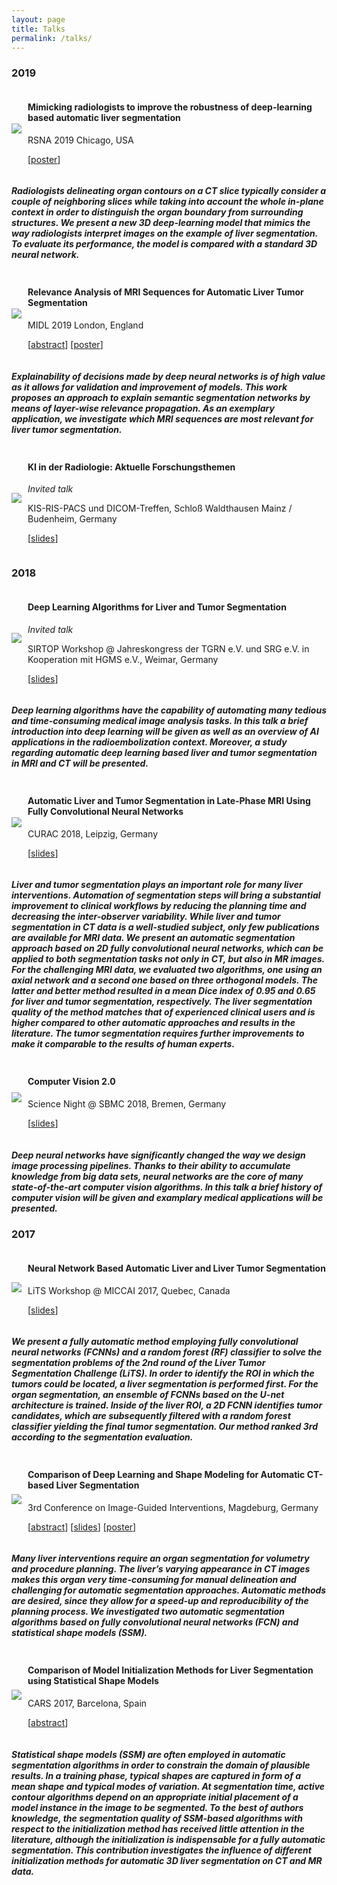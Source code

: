 ```yaml
---
layout: page
title: Talks
permalink: /talks/
---
```


### 2019
<div style="display: flex;align-items:stretch;flex-wrap:wrap">
  <div style="display: flex;flex-direction:column;justify-content:center;font-size:60%;margin-bottom:10px">
    <img src="/assets/talks/rsna2019/image.png" style="max-width: 200px;">
  </div>
  <div style="margin-left:10px;flex:1 1 400px;">
    <h4>Mimicking radiologists to improve the robustness of deep-learning based automatic liver segmentation</h4>
    <p>RSNA 2019 Chicago, USA</p>
    <p>
      [<a href="https://github.com/gchlebus/gchlebus.github.io/blob/master/assets/talks/rsna2019/rsna_poster.pdf">poster</a>]
    </p>
  </div>
</div>

##### Radiologists delineating organ contours on a CT slice typically consider a couple of neighboring slices while taking into account the whole in-plane context in order to distinguish the organ boundary from surrounding structures. We present a new 3D deep-learning model that mimics the way radiologists interpret images on the example of liver segmentation. To evaluate its performance, the model is compared with a standard 3D neural network.

<div style="display: flex;align-items:stretch;flex-wrap:wrap">
  <div style="display: flex;flex-direction:column;justify-content:center;font-size:60%;margin-bottom:10px">
    <img src="/assets/talks/midl2019/FN_15_relevance.png" style="max-width: 200px;">
  </div>
  <div style="margin-left:10px;flex:1 1 400px;">
    <h4>Relevance Analysis of MRI Sequences for Automatic Liver Tumor Segmentation</h4>
    <p>MIDL 2019 London, England</p>
    <p>
      [<a href="https://openreview.net/pdf?id=B1lRBjMAYN">abstract</a>]
      [<a href="https://github.com/gchlebus/gchlebus.github.io/blob/master/assets/talks/midl2019/midl_poster.pdf">poster</a>]
    </p>
  </div>
</div>

##### Explainability of decisions made by deep neural networks is of high value as it allows for validation and improvement of models. This work proposes an approach to explain semantic segmentation networks by means of layer-wise relevance propagation. As an exemplary application, we investigate which MRI sequences are most relevant for liver tumor segmentation.

<div style="display: flex;align-items:stretch;flex-wrap:wrap">
  <div style="display: flex;flex-direction:column;justify-content:center;font-size:60%;margin-bottom:10px">
    <img src="/assets/talks/dicomtreffen2019/image.png" style="max-width: 200px;">
  </div>
  <div style="margin-left:10px;flex:1 1 400px;">
    <h4>KI in der Radiologie: Aktuelle Forschungsthemen</h4>
    <p><i>Invited talk</i></p>
    <p>KIS-RIS-PACS und DICOM-Treffen, Schloß Waldthausen Mainz / Budenheim, Germany</p>
    <p>
      [<a href="https://github.com/gchlebus/gchlebus.github.io/blob/master/assets/talks/dicomtreffen2019/slides.pdf">slides</a>]
    </p>
  </div>
</div>

### 2018
<div style="display: flex;align-items:stretch;flex-wrap:wrap">
  <div style="display: flex;flex-direction:column;justify-content:center;font-size:60%;margin-bottom:10px">
    <img src="/assets/talks/sirtop-workshop-2018/sirtop-workshop-2018.png" style="max-width: 200px;">
  </div>
  <div style="margin-left:10px;flex:1 1 400px;">
    <h4>Deep Learning Algorithms for Liver and Tumor Segmentation</h4>
    <p><i>Invited talk</i></p>
    <p>SIRTOP Workshop @ Jahreskongress der TGRN e.V. und SRG e.V. in Kooperation mit HGMS e.V., Weimar, Germany</p>
    <p>
      [<a href="https://github.com/gchlebus/gchlebus.github.io/blob/master/assets/talks/sirtop-workshop-2018/sirtop-workshop-2018.pdf">slides</a>]
    </p>
  </div>
</div>

##### Deep learning algorithms have the capability of automating many tedious and time-consuming medical image analysis tasks. In this talk a brief introduction into deep learning will be given as well as an overview of AI applications in the radioembolization context. Moreover, a study regarding automatic deep learning based liver and tumor segmentation in MRI and CT will be presented.

<div style="display: flex;align-items:stretch;flex-wrap:wrap">
  <div style="display: flex;flex-direction:column;justify-content:center;font-size:60%;margin-bottom:10px">
    <img src="/assets/talks/curac2018/liver-net.png" style="max-width: 200px;">
  </div>
  <div style="margin-left:10px;flex:1 1 400px;">
    <h4>Automatic Liver and Tumor Segmentation in Late-Phase MRI Using Fully Convolutional Neural Networks</h4>
    <p>CURAC 2018, Leipzig, Germany</p>
    <p>
      [<a href="https://github.com/gchlebus/gchlebus.github.io/blob/master/assets/talks/curac2018/curac2018.pdf">slides</a>]
    </p>
  </div>
</div>

##### Liver and tumor segmentation plays an important role for many liver interventions. Automation of segmentation steps will bring a substantial improvement to clinical workflows by reducing the planning time and decreasing the inter-observer variability. While liver and tumor segmentation in CT data is a well-studied subject, only few publications are available for MRI data. We present an automatic segmentation approach based on 2D fully convolutional neural networks, which can be applied to both segmentation tasks not only in CT, but also in MR images. For the challenging MRI data, we evaluated two algorithms, one using an axial network and a second one based on three orthogonal models. The latter and better method resulted in a mean Dice index of 0.95 and 0.65 for liver and tumor segmentation, respectively.  The liver segmentation quality of the method matches that of experienced clinical users and is higher compared to other automatic approaches and results in the literature.  The tumor segmentation requires further improvements to make it comparable to the results of human experts.


<div style="display: flex;align-items:stretch;flex-wrap:wrap">
  <div style="display: flex;flex-direction:column;justify-content:center;font-size:60%;margin-bottom:10px">
    <img src="/assets/talks/ComputerVision2.0/neuralnet.png" style="max-width: 200px;">
  </div>
  <div style="margin-left:10px;flex:1 1 400px;">
    <h4>Computer Vision 2.0</h4>
    <p>Science Night @ SBMC 2018, Bremen, Germany</p>
    <p>
      [<a href="https://github.com/gchlebus/gchlebus.github.io/blob/master/assets/talks/ComputerVision2.0/ComputerVision2.0.pdf">slides</a>]
    </p>
  </div>
</div>

##### Deep neural networks have significantly changed the way we design image processing pipelines. Thanks to their ability to accumulate knowledge from big data sets, neural networks are the core of many state-of-the-art computer vision algorithms. In this talk a brief history of computer vision will be given and examplary medical applications will be presented.

### 2017

<div style="display: flex;align-items:stretch;flex-wrap:wrap">
  <div style="display: flex;flex-direction:column;justify-content:center">
    <img src="/assets/talks/LITS_image.png" style="max-width: 200px;">
  </div>
  <div style="margin-left:10px;flex:1 1 400px;">
    <h4>Neural Network Based Automatic Liver and Liver Tumor Segmentation</h4>
    <p>LiTS Workshop @ MICCAI 2017, Quebec, Canada</p>
    <p>
      [<a href="https://github.com/gchlebus/gchlebus.github.io/blob/master/assets/talks/LITS_v3.pdf">slides</a>]
    </p>
  </div>
</div>

##### We present a fully automatic method employing fully convolutional neural networks (FCNNs) and a random forest (RF) classifier to solve the segmentation problems of the 2nd round of the Liver Tumor Segmentation Challenge (LiTS). In order to identify the ROI in which the tumors could be located, a liver segmentation is performed first. For the organ segmentation, an ensemble of FCNNs based on the U-net architecture is trained. Inside of the liver ROI, a 2D FCNN identifies tumor candidates, which are subsequently filtered with a random forest classifier yielding the final tumor segmentation. Our method ranked 3rd according to the segmentation evaluation.

<div style="display: flex;align-items:stretch;flex-wrap:wrap">
  <div style="display: flex;flex-direction:column;justify-content:center">
    <img src="/assets/talks/IGIC_image.png" style="max-width: 200px;">
  </div>
  <div style="margin-left:10px;flex:1 1 400px;">
    <h4>Comparison of Deep Learning and Shape Modeling for Automatic CT-based Liver Segmentation</h4>
    <p>3rd Conference on Image-Guided Interventions, Magdeburg, Germany</p>
    <p>
      [<a href="https://github.com/gchlebus/gchlebus.github.io/blob/master/assets/talks/IGIC_Abstract_v4.pdf">abstract</a>]
      [<a href="https://github.com/gchlebus/gchlebus.github.io/blob/master/assets/talks/IGIC_v1_wo_gif.pdf">slides</a>]
      [<a href="https://github.com/gchlebus/gchlebus.github.io/blob/master/assets/talks/2017_Chlebus_IGIC_Poster_v2.pdf">poster</a>]
    </p>
  </div>
</div>

##### Many liver interventions require an organ segmentation for volumetry and procedure planning. The liver’s varying appearance in CT images makes this organ very time-consuming for manual delineation and challenging for automatic segmentation approaches. Automatic methods are desired, since they allow for a speed-up and reproducibility of the planning process. We investigated two automatic segmentation algorithms based on fully convolutional neural networks (FCN) and statistical shape models (SSM).

<div style="display: flex;align-items:stretch;flex-wrap:wrap">
  <div style="display: flex;flex-direction:column;justify-content:center">
    <img src="/assets/talks/CARS_image.png" style="max-width: 200px;">
  </div>
  <div style="margin-left:10px;flex:1 1 400px;">
    <h4>Comparison of Model Initialization Methods for Liver Segmentation using Statistical Shape Models</h4>
    <p>CARS 2017, Barcelona, Spain</p>
    <p>
      [<a href="https://github.com/gchlebus/gchlebus.github.io/blob/master/assets/talks/CARS_2017_GChlebus_Abstract.pdf">abstract</a>]
    </p>
  </div>
</div>

##### Statistical shape models (SSM) are often employed in automatic segmentation algorithms in order to constrain the domain of plausible results. In a training phase, typical shapes are captured in form of a mean shape and typical modes of variation. At segmentation time, active contour algorithms depend on an appropriate initial placement of a model instance in the image to be segmented. To the best of authors knowledge, the segmentation quality of SSM-based algorithms with respect to the initialization method has received little attention in the literature, although the initialization is indispensable for a fully automatic segmentation. This contribution investigates the influence of different initialization methods for automatic 3D liver segmentation on CT and MR data.
